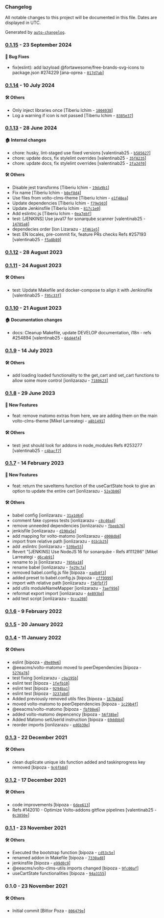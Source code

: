 ### Changelog

All notable changes to this project will be documented in this file. Dates are displayed in UTC.

Generated by [`auto-changelog`](https://github.com/CookPete/auto-changelog).

### [0.1.15](https://github.com/eea/volto-clms-utils/compare/0.1.14...0.1.15) - 23 September 2024

#### :bug: Bug Fixes

- fix(eslint): add lazyload @fortawesome/free-brands-svg-icons to package.json #274229 [ana-oprea - [`017d7ab`](https://github.com/eea/volto-clms-utils/commit/017d7abea6254f87c5221803233b6d1015e71e99)]

### [0.1.14](https://github.com/eea/volto-clms-utils/compare/0.1.13...0.1.14) - 10 July 2024

#### :hammer_and_wrench: Others

- Only inject libraries once [Tiberiu Ichim - [`1004038`](https://github.com/eea/volto-clms-utils/commit/10040385b4a52fdc1fe706665d360992f8fd211f)]
- Log a warning if icon is not passed [Tiberiu Ichim - [`8385e37`](https://github.com/eea/volto-clms-utils/commit/8385e376a70479b6ffe1bd160fe2dbbfd547f9ac)]
### [0.1.13](https://github.com/eea/volto-clms-utils/compare/0.1.12...0.1.13) - 28 June 2024

#### :house: Internal changes

- chore: husky, lint-staged use fixed versions [valentinab25 - [`b585627`](https://github.com/eea/volto-clms-utils/commit/b5856277c0ea310715d10fd93d53c74df18d7d5f)]
- chore: update docs, fix stylelint overrides [valentinab25 - [`35f8235`](https://github.com/eea/volto-clms-utils/commit/35f823504a32958e29e2ab988dc0749bf7af3e59)]
- chore: update docs, fix stylelint overrides [valentinab25 - [`2fa2df0`](https://github.com/eea/volto-clms-utils/commit/2fa2df00f7c8c4acb9c8d117a584bc12b1b79ab4)]

#### :hammer_and_wrench: Others

- Disable jest transforms [Tiberiu Ichim - [`19da9b1`](https://github.com/eea/volto-clms-utils/commit/19da9b1126d64e9c3e4c95aab272bdb670720caa)]
- Fix name [Tiberiu Ichim - [`b0ef8d4`](https://github.com/eea/volto-clms-utils/commit/b0ef8d4be842ceb7ebb985e024fe3c25fa583b19)]
- Use files from volto-clms-theme [Tiberiu Ichim - [`e1f48ea`](https://github.com/eea/volto-clms-utils/commit/e1f48eaa03460304573d00951900cd1946b8368d)]
- Update dependencies [Tiberiu Ichim - [`f79e503`](https://github.com/eea/volto-clms-utils/commit/f79e5035ab9f3a6df7e667682da8e5d1b654703b)]
- Update Jenkinsfile [Tiberiu Ichim - [`817c1e0`](https://github.com/eea/volto-clms-utils/commit/817c1e05d94be23d6f0e6803880b1ab0e91d0c1b)]
- Add eslintrc.js [Tiberiu Ichim - [`0ea7ebf`](https://github.com/eea/volto-clms-utils/commit/0ea7ebfa5711eb74755eabbfb421b0f0587d0b94)]
- test: [JENKINS] Use java17 for sonarqube scanner [valentinab25 - [`14785a8`](https://github.com/eea/volto-clms-utils/commit/14785a887cf7bb43aa92c8f196162eea7c86f142)]
- dependecies order [Ion Lizarazu - [`3f461e5`](https://github.com/eea/volto-clms-utils/commit/3f461e541c39bcd57d354cd940c358923d5f05a5)]
- test: EN locales, pre-commit fix, feature PRs checks Refs #257193 [valentinab25 - [`f5a8b89`](https://github.com/eea/volto-clms-utils/commit/f5a8b89a0cc18a20ae8e59d6551b57ce8dc89fa5)]
### [0.1.12](https://github.com/eea/volto-clms-utils/compare/0.1.11...0.1.12) - 28 August 2023

### [0.1.11](https://github.com/eea/volto-clms-utils/compare/0.1.10...0.1.11) - 24 August 2023

#### :hammer_and_wrench: Others

- test: Update Makefile and docker-compose to align it with Jenkinsfile [valentinab25 - [`f95c33f`](https://github.com/eea/volto-clms-utils/commit/f95c33fe0a7c5d152bd02641364b34cac45d5024)]
### [0.1.10](https://github.com/eea/volto-clms-utils/compare/0.1.9...0.1.10) - 21 August 2023

#### :house: Documentation changes

- docs: Cleanup Makefile, update DEVELOP documentation, i18n - refs #254894 [valentinab25 - [`66d44f4`](https://github.com/eea/volto-clms-utils/commit/66d44f4c157410da2944bac360940495d1c40260)]

### [0.1.9](https://github.com/eea/volto-clms-utils/compare/0.1.8...0.1.9) - 14 July 2023

#### :hammer_and_wrench: Others

- add loading loaded functionality to the get_cart and set_cart functions to allow some more control [ionlizarazu - [`7180623`](https://github.com/eea/volto-clms-utils/commit/7180623cf81457af39a0063b9b983e23cb120260)]
### [0.1.8](https://github.com/eea/volto-clms-utils/compare/0.1.7...0.1.8) - 29 June 2023

#### :rocket: New Features

- feat: remove matomo extras from here, we are adding them on the main volto-clms-theme [Mikel Larreategi - [`a8b1491`](https://github.com/eea/volto-clms-utils/commit/a8b1491b938d9338dbe1a920166d3d4708e6320b)]

#### :hammer_and_wrench: Others

- test: jest should look for addons in node_modules Refs #253277 [valentinab25 - [`c4bacf7`](https://github.com/eea/volto-clms-utils/commit/c4bacf7822a7348ea29b39266bdcd1dee043eb98)]
### [0.1.7](https://github.com/eea/volto-clms-utils/compare/0.1.6...0.1.7) - 14 February 2023

#### :rocket: New Features

- feat: return the saveItems function of the useCartState hook to give an option to update the entire cart [ionlizarazu - [`52e3b06`](https://github.com/eea/volto-clms-utils/commit/52e3b06159495827e5d5ce862a55d6649b493129)]

#### :hammer_and_wrench: Others

- babel config [ionlizarazu - [`31a1d64`](https://github.com/eea/volto-clms-utils/commit/31a1d646c110b803c48da463c9bdd1b61a148ef0)]
- comment fake cypress tests [ionlizarazu - [`c8c40a4`](https://github.com/eea/volto-clms-utils/commit/c8c40a43e93085d83157cad6792e685a0f9551ad)]
- remove unneeded dependencies [ionlizarazu - [`fbeeb76`](https://github.com/eea/volto-clms-utils/commit/fbeeb764332fe2e1a1cd6a1cf88a3c6d19606abc)]
- jenkisfile [ionlizarazu - [`d190a5e`](https://github.com/eea/volto-clms-utils/commit/d190a5e6c48e17622f6887f1b9caa365f705d790)]
- add mapping for volto-matomo [ionlizarazu - [`d008db8`](https://github.com/eea/volto-clms-utils/commit/d008db8e299e1cdc839d1ef4422b54148fd884e9)]
- import from relative path [ionlizarazu - [`01b1b25`](https://github.com/eea/volto-clms-utils/commit/01b1b2536601596d733885e856e243119d090a1b)]
- add .eslintrc [ionlizarazu - [`539be55`](https://github.com/eea/volto-clms-utils/commit/539be558f9ef673aa72b4b078415940dbab059e9)]
- Revert "[JENKINS] Use NodeJS 16 for sonarqube - Refs #111286" [Mikel Larreategi - [`d6cab91`](https://github.com/eea/volto-clms-utils/commit/d6cab91303dbaffe066499b7ef1b19ae705dceb6)]
- rename to js [ionlizarazu - [`7856a18`](https://github.com/eea/volto-clms-utils/commit/7856a18aed9e65ef420666ec91639caa43508655)]
- rename babel [ionlizarazu - [`fe29c7a`](https://github.com/eea/volto-clms-utils/commit/fe29c7a7e3e549a48f767609cf883235f3162f32)]
- removed  babel.config.js file [bipoza - [`eadb0f3`](https://github.com/eea/volto-clms-utils/commit/eadb0f3026247ba5b9faa2d87a742b76f6823c0b)]
- added preset to babel.config.js [bipoza - [`cff9999`](https://github.com/eea/volto-clms-utils/commit/cff999979ed7347383cfc4e3c7c9829b61ef43aa)]
- import with relative path [ionlizarazu - [`f58fbf7`](https://github.com/eea/volto-clms-utils/commit/f58fbf75bc55a3bb40d40ca46f8a9cbe5fe82573)]
- add utils moduleNameMapper [ionlizarazu - [`7aef956`](https://github.com/eea/volto-clms-utils/commit/7aef9565b6f5d54d5350164e0a2df9c8bcf577e1)]
- reformat export import [ionlizarazu - [`4e893bd`](https://github.com/eea/volto-clms-utils/commit/4e893bd486a082f8edb88b55b401b47a2a23d034)]
- add test script [ionlizarazu - [`9cca208`](https://github.com/eea/volto-clms-utils/commit/9cca208e5b3b4e1941f2e1a09797512bd9dd22bb)]
### [0.1.6](https://github.com/eea/volto-clms-utils/compare/0.1.5...0.1.6) - 9 February 2022

### [0.1.5](https://github.com/eea/volto-clms-utils/compare/0.1.4...0.1.5) - 20 January 2022

### [0.1.4](https://github.com/eea/volto-clms-utils/compare/0.1.3...0.1.4) - 11 January 2022

#### :hammer_and_wrench: Others

- eslint [bipoza - [`d9e89e6`](https://github.com/eea/volto-clms-utils/commit/d9e89e6ac39e494124a864da988a3a32149a0eb9)]
- @eeacms/volto-matomo moved to peerDependencies [bipoza - [`5276a76`](https://github.com/eea/volto-clms-utils/commit/5276a76476f4ae20949f56d2ada512e1d38832fc)]
- test fixing [ionlizarazu - [`c9a195b`](https://github.com/eea/volto-clms-utils/commit/c9a195b705e0e1efea9470deedfe560e2cd01a2c)]
- eslint test [bipoza - [`1fefb10`](https://github.com/eea/volto-clms-utils/commit/1fefb102b55e0bf45104cd0b81816f1ad4a2dc4f)]
- eslint test [bipoza - [`9294ba1`](https://github.com/eea/volto-clms-utils/commit/9294ba198d8c1982bd71c20c12977ca5cca5f4a4)]
- eslint test [bipoza - [`3237abd`](https://github.com/eea/volto-clms-utils/commit/3237abdb8bfd49f09eadbac63944ff993b73508d)]
- Added previously removed utils files [bipoza - [`167b4b6`](https://github.com/eea/volto-clms-utils/commit/167b4b6069221159118300e142e758f1ec6507c7)]
- moved volto-matomo to peerDependencies [bipoza - [`1c29b4f`](https://github.com/eea/volto-clms-utils/commit/1c29b4f5f3fbde960105d75596bc6b78099b76e5)]
- @eeacms/volto-matomo [bipoza - [`fbf08e6`](https://github.com/eea/volto-clms-utils/commit/fbf08e62eec3ad1af86ce2f9d73940808ca54ea6)]
- added volto-matomo depencency [bipoza - [`56f38be`](https://github.com/eea/volto-clms-utils/commit/56f38be3d6cf28f6824234a6e8f78532a9dd1e96)]
- Added Matomo setUserId instruction [bipoza - [`69ddbb4`](https://github.com/eea/volto-clms-utils/commit/69ddbb42eeb8a748a38007a95b4b15177c37dc9e)]
- reorder imports [ionlizarazu - [`ed6b39e`](https://github.com/eea/volto-clms-utils/commit/ed6b39eb72d16b088a33a45fa9cb0f4e9d34b533)]
### [0.1.3](https://github.com/eea/volto-clms-utils/compare/0.1.2...0.1.3) - 22 December 2021

#### :hammer_and_wrench: Others

- clean duplicate unique ids function added and taskinprogress key removed [bipoza - [`9c6fb84`](https://github.com/eea/volto-clms-utils/commit/9c6fb84413b62f27347ac121ca8c3fb72b76ca94)]
### [0.1.2](https://github.com/eea/volto-clms-utils/compare/0.1.1...0.1.2) - 17 December 2021

#### :hammer_and_wrench: Others

- code improvements [bipoza - [`6dee613`](https://github.com/eea/volto-clms-utils/commit/6dee613e3a87af3cfc486a865dbba3e3924b5995)]
- Refs #142010 - Optimize Volto-addons gitflow pipelines [valentinab25 - [`0c3850e`](https://github.com/eea/volto-clms-utils/commit/0c3850ea7ffabfa0d682cbfc886e3323316b5f3f)]
### [0.1.1](https://github.com/eea/volto-clms-utils/compare/0.1.0...0.1.1) - 23 November 2021

#### :hammer_and_wrench: Others

- Executed the bootstrap function [bipoza - [`cd53c5e`](https://github.com/eea/volto-clms-utils/commit/cd53c5e7035b102791f5510d7522bf9ebb63bc84)]
- renamed addon in Makefile [bipoza - [`7330ad8`](https://github.com/eea/volto-clms-utils/commit/7330ad896f212587007c1deb4e80a6964028482a)]
- jenkinsfile [bipoza - [`e99d0c9`](https://github.com/eea/volto-clms-utils/commit/e99d0c9191afe3b7f4ed9fa7bba93661282c0f4b)]
- @eeacms/volto-clms-utils imports changed [bipoza - [`9fc00af`](https://github.com/eea/volto-clms-utils/commit/9fc00af9ec55ecba55c2e5f532556b31444fea4f)]
- useCartState functionalities [bipoza - [`94a3155`](https://github.com/eea/volto-clms-utils/commit/94a315576bf4f8ee17d5aeb71e3139eef7bb9005)]
### 0.1.0 - 23 November 2021

#### :hammer_and_wrench: Others

- Initial commit [Bittor Poza - [`806479e`](https://github.com/eea/volto-clms-utils/commit/806479e2a53e5918a0f994780b3facd0ca5f9043)]
